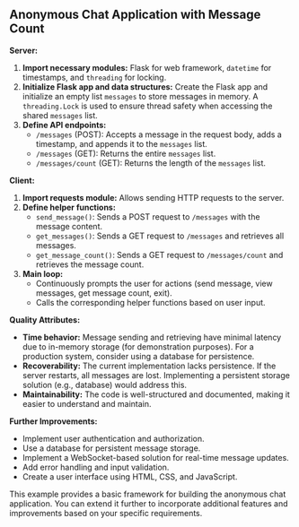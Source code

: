 ## Anonymous Chat Application with Message Count

**Server:**

1. **Import necessary modules:** Flask for web framework, `datetime` for timestamps, and `threading` for locking.
2. **Initialize Flask app and data structures:** Create the Flask app and initialize an empty list `messages` to store messages in memory. A `threading.Lock` is used to ensure thread safety when accessing the shared `messages` list.
3. **Define API endpoints:**
   - `/messages` (POST): Accepts a message in the request body, adds a timestamp, and appends it to the `messages` list.
   - `/messages` (GET): Returns the entire `messages` list.
   - `/messages/count` (GET): Returns the length of the `messages` list.

**Client:**

1. **Import requests module:** Allows sending HTTP requests to the server.
2. **Define helper functions:**
   - `send_message()`: Sends a POST request to `/messages` with the message content.
   - `get_messages()`: Sends a GET request to `/messages` and retrieves all messages.
   - `get_message_count()`: Sends a GET request to `/messages/count` and retrieves the message count.
3. **Main loop:**
   - Continuously prompts the user for actions (send message, view messages, get message count, exit).
   - Calls the corresponding helper functions based on user input.

**Quality Attributes:**

- **Time behavior:** Message sending and retrieving have minimal latency due to in-memory storage (for demonstration purposes). For a production system, consider using a database for persistence.
- **Recoverability:**  The current implementation lacks persistence. If the server restarts, all messages are lost. Implementing a persistent storage solution (e.g., database) would address this.
- **Maintainability:** The code is well-structured and documented, making it easier to understand and maintain.

**Further Improvements:**

- Implement user authentication and authorization.
- Use a database for persistent message storage.
- Implement a WebSocket-based solution for real-time message updates.
- Add error handling and input validation.
- Create a user interface using HTML, CSS, and JavaScript.

This example provides a basic framework for building the anonymous chat application. You can extend it further to incorporate additional features and improvements based on your specific requirements. 
